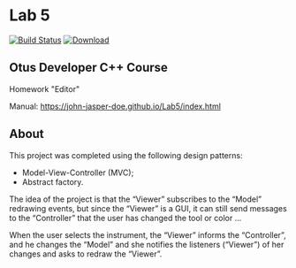 # Lab 5
[![Build Status](https://travis-ci.org/John-Jasper-Doe/Lab5.svg?branch=master)](https://travis-ci.org/John-Jasper-Doe/Lab5)
[ ![Download](https://api.bintray.com/packages/john-jasper-doe/otus-cpp/homeworks/images/download.svg?version=editor) ](https://bintray.com/john-jasper-doe/otus-cpp/homeworks/editor/link)

## Otus Developer C++ Course
Homework "Editor"

Manual: https://john-jasper-doe.github.io/Lab5/index.html

## About

This project was completed using the following design patterns:

- Model-View-Controller (MVC);
- Abstract factory.

The idea of the project is that the “Viewer” subscribes to the “Model” redrawing events, but since the “Viewer” is a GUI, it can still send messages to the “Controller” that the user has changed the tool or color ...

When the user selects the instrument, the “Viewer” informs the “Controller”, and he changes the “Model” and she notifies the listeners (“Viewer”) of her changes and asks to redraw the “Viewer”.
